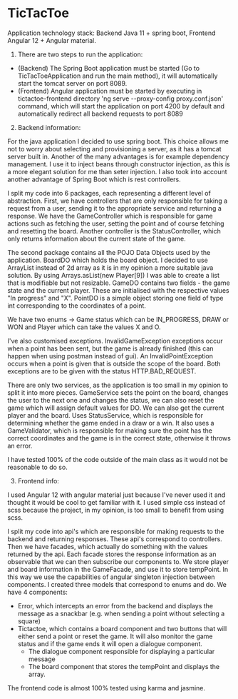 # TicTacToe

Application technology stack: Backend Java 11 + spring boot, Frontend Angular 12 + Angular material.

1. There are two steps to run the application:
- (Backend) The Spring Boot application must be started (Go to TicTacToeApplication and run the main method), it will automatically start the tomcat server on port 8089.
- (Frontend) Angular application must be started by executing in tictactoe-frontend directory 'ng serve --proxy-config proxy.conf.json' command, which will start the application on port 4200 by default and automatically redirect all backend requests to port 8089

2. Backend information:

For the java application I decided to use spring boot. This choice allows me not to worry about selecting and provisioning a server, as it has a tomcat server built in. Another of the many advantages is for example dependency management.
I use it to inject beans through constructor injection, as this is a more elegant solution for me than seter injection. I also took into account another advantage of Spring Boot which is rest controllers.

I split my code into 6 packages, each representing a different level of abstraction. First, we have controllers that are only responsible for taking a request from a user, sending it to the appropriate service and returning a response.
We have the GameController which is responsible for game actions such as fetching the user, setting the point and of course fetching and resetting the board.
Another controller is the StatusController, which only returns information about the current state of the game.

The second package contains all the POJO Data Objects used by the application. BoardDO which holds the board object. I decided to use ArrayList instead of 2d array as it is in my opinion a more suitable java solution.
By using Arrays.asList(new Player[9]) I was able to create a list that is modifiable but not resizable. GameDO contains two fields - the game state and the current player. These are initialised with the respective values "In progress" and "X".
PointDO is a simple object storing one field of type int corresponding to the coordinates of a point.

We have two enums -> Game status which can be IN_PROGRESS, DRAW or WON and Player which can take the values X and O.

I've also customised exceptions. InvalidGameException exceptions occur when a point has been sent, but the game is already finished (this can happen when using postman instead of gui). An InvalidPointException occurs when a point is given that is outside the scope of the board. Both exceptions are to be given with the status HTTP.BAD_REQUEST.

There are only two services, as the application is too small in my opinion to split it into more pieces. GameService sets the point on the board, changes the user to the next one and changes the status, we can also reset the game which will assign default values for DO. We can also get the current player and the board. Uses StatusService, which is responsible for determining whether the game ended in a draw or a win. 
It also uses a GameValidator, which is responsible for making sure the point has the correct coordinates and the game is in the correct state, otherwise it throws an error.

I have tested 100% of the code outside of the main class as it would not be reasonable to do so.

3. Frontend info:

I used Angular 12 with angular material just because I've never used it and thought it would be cool to get familiar with it. I used simple css instead of scss because the project, in my opinion, is too small to benefit from using scss.

I split my code into api's which are responsible for making requests to the backend and returning responses. These api's correspond to controllers.
Then we have facades, which actually do something with the values returned by the api.
Each facade stores the response information as an observable that we can then subscribe our components to.
We store player and board information in the GameFacade, and use it to store tempPoint. In this way we use the capabilities of angular singleton injection between components.
I created three models that correspond to enums and do.
We have 4 components:
- Error, which intercepts an error from the backend and displays the message as a snackbar (e.g. when sending a point without selecting a square)
- Tictactoe, which contains a board component and two buttons that will either send a point or reset the game. It will also monitor the game status and if the game ends it will open a dialogue component.
  - The dialogue component responsible for displaying a particular message
  - The board component that stores the tempPoint and displays the array.
  
The frontend code is almost 100% tested using karma and jasmine.

